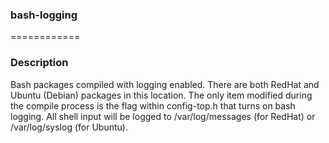 ### bash-logging
============

### Description
Bash packages compiled with logging enabled. There are both RedHat and Ubuntu (Debian) packages in this location. The only item modified during the compile process is the flag within config-top.h that turns on bash logging. All shell input will be logged to /var/log/messages (for RedHat) or /var/log/syslog (for Ubuntu).

